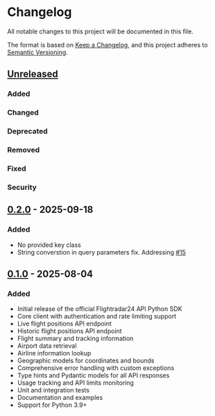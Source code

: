 # Changelog

All notable changes to this project will be documented in this file.

The format is based on [Keep a Changelog](https://keepachangelog.com/en/1.0.0/),
and this project adheres to [Semantic Versioning](https://semver.org/spec/v2.0.0.html).

## [Unreleased]

### Added

### Changed

### Deprecated

### Removed

### Fixed

### Security

## [0.2.0] - 2025-09-18

### Added
- No provided key class
- String converstion in query parameters fix. Addressing [#15](https://github.com/Flightradar24/fr24api-sdk-python/issues/15) 

[0.2.0]: https://github.com/flightradar24/fr24api-sdk-python/releases/tag/v0.2.0

## [0.1.0] - 2025-08-04

### Added
- Initial release of the official Flightradar24 API Python SDK
- Core client with authentication and rate limiting support
- Live flight positions API endpoint
- Historic flight positions API endpoint  
- Flight summary and tracking information
- Airport data retrieval
- Airline information lookup
- Geographic models for coordinates and bounds
- Comprehensive error handling with custom exceptions
- Type hints and Pydantic models for all API responses
- Usage tracking and API limits monitoring
- Unit and integration tests
- Documentation and examples
- Support for Python 3.9+

[Unreleased]: https://github.com/flightradar24/fr24api-sdk-python/compare/v0.1.0...HEAD
[0.1.0]: https://github.com/flightradar24/fr24api-sdk-python/releases/tag/v0.1.0